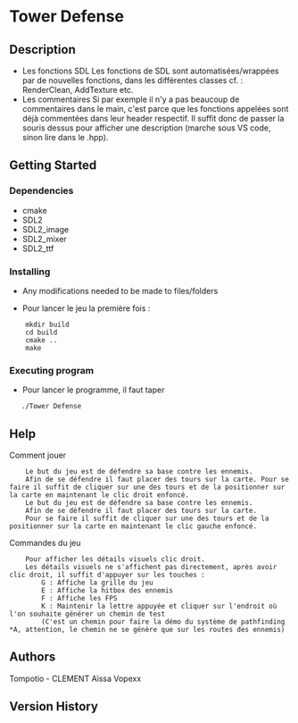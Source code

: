 # Tower Defense
## Description
* Les fonctions SDL
Les fonctions de SDL sont automatisées/wrappées par de nouvelles fonctions, dans les différentes classes cf. : RenderClean, AddTexture etc.
* Les commentaires
Si par exemple il n'y a pas beaucoup de commentaires dans le main, c'est parce que les fonctions appelées sont déjà commentées dans leur header respectif.
Il suffit donc de passer la souris dessus pour afficher une description (marche sous VS code, sinon lire dans le .hpp).
## Getting Started
### Dependencies
* cmake
* SDL2
* SDL2_image 
* SDL2_mixer
* SDL2_ttf
### Installing
* Any modifications needed to be made to files/folders
- Pour lancer le jeu la première fois :
```
    mkdir build
    cd build
    cmake ..
    make
```
### Executing program
* Pour lancer le programme, il faut taper
```
   ./Tower Defense
```
## Help

Comment jouer
```
    Le but du jeu est de défendre sa base contre les ennemis. 
    Afin de se défendre il faut placer des tours sur la carte. Pour se faire il suffit de cliquer sur une des tours et de la positionner sur la carte en maintenant le clic droit enfoncé.
    Le but du jeu est de défendre sa base contre les ennemis.
    Afin de se défendre il faut placer des tours sur la carte.
    Pour se faire il suffit de cliquer sur une des tours et de la positionner sur la carte en maintenant le clic gauche enfoncé.
```

Commandes du jeu
```
    Pour afficher les détails visuels clic droit.
    Les détails visuels ne s'affichent pas directement, après avoir clic droit, il suffit d'appuyer sur les touches : 
        G : Affiche la grille du jeu
        E : Affiche la hitbox des ennemis
        F : Affiche les FPS
        K : Maintenir la lettre appuyée et cliquer sur l'endroit où l'on souhaite générer un chemin de test
        (C'est un chemin pour faire la démo du système de pathfinding *A, attention, le chemin ne se génère que sur les routes des ennemis)
```

## Authors

Tompotio - CLEMENT Aïssa
Vopexx
## Version History
